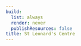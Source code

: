 ```yaml
---
build:
  list: always
  render: never
  publishResources: false
title: St Leonard's Centre  
---
```

